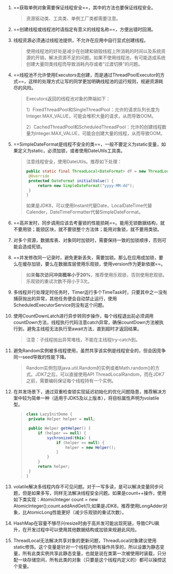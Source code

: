 1. ==获取单例对象需要保证线程安全==，其中的方法也要保证线程安全。

   > 资源驱动类、工具类、单例工厂类都需要注意。

2. ==创建线程或线程池时请指定有意义的线程名称==，方便出错时回溯。

3. 线程资源必须通过线程池提供，不允许在应用中自行显式创建线程。

   > 使用线程池的好处是减少在创建和销毁线程上所消耗的时间以及系统资源的开销，解决资源不足的问题。如果不使用线程池，有可能造成系统创建大量同类线程而导致消耗内存或者“过渡切换”的问题。

4. ==线程池不允许使用Executors去创建，而是通过ThreadPoolExecutor的方式==，这样的处理方式让写的同学更加明确线程池的运行规则，规避资源耗尽的风险。

   > Executors返回的线程池对象的弊端如下：
   >
   > 1）FixedThreadPool和SingleThreadPool：允许的请求队列长度为Integer.MAX_VALUE，可能会堆积大量的请求，从而导致OOM。
   >
   > 2）CachedThreadPool和ScheduledThreadPool：允许的创建线程数量为Integer.MAX_VALUE，可能会创建大量的线程，从而导致OOM。

5. ==SimpleDateFormat是线程不安全的类==，一般不要定义为static变量，如果定义为static，必须加锁，或者使用DateUtils工具类。

   > 注意线程安全，使用DateUtils。推荐如下处理：
   >
   > ```java
   > public static final ThreadLocal<DateFormat> df = new ThreadLocal<>() {
   >  @Override
   >  protected DateFormat initialValue() {
   >      return new SimpleDateFormat("yyyy-MM-dd"); 
   >  }
   > }
   > ```
   >
   > 如果是JDK8，可以使用Instant代替Date，LocalDateTime代替Calender，DateTimeFormatter代替SimpleDateFormat。

6. ==高并发时，同步调用应该去考量锁的性能损耗==。能用无锁数据结构，就不要用锁；能锁区块，就不要锁整个方法体；能用对象锁，就不要用类锁。

7. 对多个资源，数据库表、对象同时加锁时，需要保持一致的加锁顺序，否则可能会造成死锁。

8. ==并发修改同一记录时，避免更新丢失，需要加锁。那么在应用成加锁，要么在缓存加锁，要么在数据库层使用乐观锁，使用version作为更新依据==。

   > 如果**每次访问冲突概率小于20%**，推荐使用乐观锁，否则使用悲观锁。乐观锁的重试次数不得小于3次。

9. 多线程并行处理定时任务时，Timer运行多个TimeTask时，只要其中之一没有捕获抛出的异常，其他任务便会自动禁止运行，使用ScheduledExecutorService则没有这个问题。

10. 使用CountDownLatch进行异步转同步操作，每个线程退出前必须调用countDown方法，线程执行代码注意catch异常，确保countDown方法被执行到，避免主线程无法执行至await方法，直到超时才返回结果。

    > 注意：子线程抛出异常堆栈，不能在主线程try-catch到。

11. 避免Random实例被多线程使用，虽然共享该实例是线程安全的，但会因竞争同一seed导致的性能下降。

    > Random实例包括java.util.Random的实例或者Math.random()的方式。JDK7之后，可以直接使用API ThreadLocalRandom，而在JDK7之前，需要编码保证每个线程持有一个实例。

12. 在并发场景下，通过双重检查锁实现延迟初始化的优化问题隐患，推荐解决方案中较为简单一种（适用于JDK5及以上版本），将目标属性声明为volatile型。

    > ```java
    > class LazyInitDemo {
    >  private Helper helper = null;
    > 
    >  public Helper getHelper() {
    >      if (helper == null) {
    >          sychronized(this) {
    >              if (helper == null) {
    >                  helper = new Helper();
    >              }
    >          }
    >      }
    >      return helper;
    >  }
    > }
    > ```

13. volatile解决多线程内存不可见问题。对于一写多读，是可以解决变量同步问题，但是如果多写，同样无法解决线程安全问题。如果是count++操作，使用如下类实现：AtomicInteger count = new AtomicInteger();count.addAndGet(1);如果是JDK8，推荐使用LongAdder对象，比AtomicLong性能更好（减少乐观锁的重试次数）。
14. HashMap在容量不够尽兴resize时由于高并发可能出现死链，导致CPU飙升，在开发过程中可以使用其他数据结构或加锁来规避此风险。
15. ThreadLocal无法解决共享对象的更新问题，ThreadLocal对象建议使用static修饰。这个变量是针对一个线程内所有操作共享的，所以设置为静态变量，所有此类实例共享此静态变量，也就是说在类第一次被使用时装载，只分配一块存储空间，所有此类的对象（只要是这个线程内定义的）都可以操控这个变量。